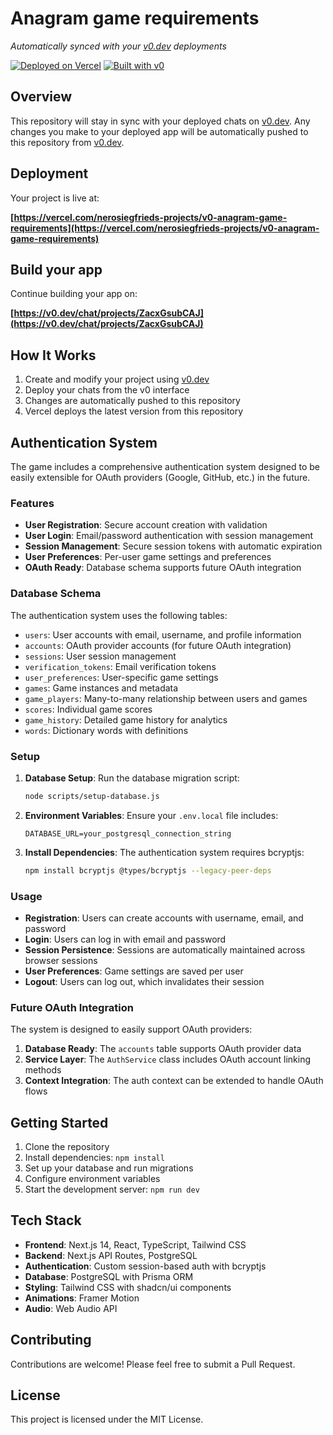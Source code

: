# Anagram game requirements

*Automatically synced with your [v0.dev](https://v0.dev) deployments*

[![Deployed on Vercel](https://img.shields.io/badge/Deployed%20on-Vercel-black?style=for-the-badge&logo=vercel)](https://vercel.com/nerosiegfrieds-projects/v0-anagram-game-requirements)
[![Built with v0](https://img.shields.io/badge/Built%20with-v0.dev-black?style=for-the-badge)](https://v0.dev/chat/projects/ZacxGsubCAJ)

## Overview

This repository will stay in sync with your deployed chats on [v0.dev](https://v0.dev).
Any changes you make to your deployed app will be automatically pushed to this repository from [v0.dev](https://v0.dev).

## Deployment

Your project is live at:

**[https://vercel.com/nerosiegfrieds-projects/v0-anagram-game-requirements](https://vercel.com/nerosiegfrieds-projects/v0-anagram-game-requirements)**

## Build your app

Continue building your app on:

**[https://v0.dev/chat/projects/ZacxGsubCAJ](https://v0.dev/chat/projects/ZacxGsubCAJ)**

## How It Works

1. Create and modify your project using [v0.dev](https://v0.dev)
2. Deploy your chats from the v0 interface
3. Changes are automatically pushed to this repository
4. Vercel deploys the latest version from this repository

## Authentication System

The game includes a comprehensive authentication system designed to be easily extensible for OAuth providers (Google, GitHub, etc.) in the future.

### Features

- **User Registration**: Secure account creation with validation
- **User Login**: Email/password authentication with session management
- **Session Management**: Secure session tokens with automatic expiration
- **User Preferences**: Per-user game settings and preferences
- **OAuth Ready**: Database schema supports future OAuth integration

### Database Schema

The authentication system uses the following tables:

- `users`: User accounts with email, username, and profile information
- `accounts`: OAuth provider accounts (for future OAuth integration)
- `sessions`: User session management
- `verification_tokens`: Email verification tokens
- `user_preferences`: User-specific game settings
- `games`: Game instances and metadata
- `game_players`: Many-to-many relationship between users and games
- `scores`: Individual game scores
- `game_history`: Detailed game history for analytics
- `words`: Dictionary words with definitions

### Setup

1. **Database Setup**: Run the database migration script:
   ```bash
   node scripts/setup-database.js
   ```

2. **Environment Variables**: Ensure your `.env.local` file includes:
   ```
   DATABASE_URL=your_postgresql_connection_string
   ```

3. **Install Dependencies**: The authentication system requires bcryptjs:
   ```bash
   npm install bcryptjs @types/bcryptjs --legacy-peer-deps
   ```

### Usage

- **Registration**: Users can create accounts with username, email, and password
- **Login**: Users can log in with email and password
- **Session Persistence**: Sessions are automatically maintained across browser sessions
- **User Preferences**: Game settings are saved per user
- **Logout**: Users can log out, which invalidates their session

### Future OAuth Integration

The system is designed to easily support OAuth providers:

1. **Database Ready**: The `accounts` table supports OAuth provider data
2. **Service Layer**: The `AuthService` class includes OAuth account linking methods
3. **Context Integration**: The auth context can be extended to handle OAuth flows

## Getting Started

1. Clone the repository
2. Install dependencies: `npm install`
3. Set up your database and run migrations
4. Configure environment variables
5. Start the development server: `npm run dev`

## Tech Stack

- **Frontend**: Next.js 14, React, TypeScript, Tailwind CSS
- **Backend**: Next.js API Routes, PostgreSQL
- **Authentication**: Custom session-based auth with bcryptjs
- **Database**: PostgreSQL with Prisma ORM
- **Styling**: Tailwind CSS with shadcn/ui components
- **Animations**: Framer Motion
- **Audio**: Web Audio API

## Contributing

Contributions are welcome! Please feel free to submit a Pull Request.

## License

This project is licensed under the MIT License.
